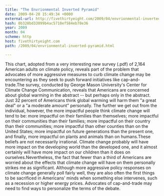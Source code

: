```yaml
---
title: "The Envrionmental Inverted Pyramid"
date: 2009-04-28 15:49:34 +0000
external-url: http://fivethirtyeight.com/2009/04/envrionmental-inverted-pyramid.html
hash: 0b328bd33099b4ac5710ef584eb78e36
year: 2009
month: 04
scheme: http
host: fivethirtyeight.com
path: /2009/04/envrionmental-inverted-pyramid.html

---
```


This chart, adopted from a very interesting new survey (.pdf) of 2,164 American adults on climate policy, reveals part of the problem that advocates of more aggressive measures to curb climate change may be encountering as they seek to push forward initiatives like cap-and-trade.The survey, conducted by George Mason University's Center for Climate Change Communication, reveals that Americans are concerned about global warming in the abstract -- but perhaps only in the abstract.  Just 32 percent of Americans think global warming will harm them "a great deal" or a "a moderate amount" personally.  The further we get out from the individual, however, the more impactful people think climate change will tend to be: more impactful on their families than themselves; more impactful on their communities than their families; more impactful on their country than their communities; more impactful than other counties than on the United States; more impactful on future generations than the present one, and finally, more impactful on plants and animals than on humans.These beliefs are not necessarily irrational.  Climate change probably will have more impact on the developing world than the developed one, and it almost certainly will have more impact on our children than it does on ourselves.Nevertheless, the fact that fewer than a third of Americans are worried about the effects that climate change will have on them personally strikes me as significant.   Although more aggressive policy responses on climate change generally poll fairly well, they are also often the first things to be sacrificed in Americans' minds when something else intervenes, such as a recession or higher energy prices.  Advocates of cap-and-trade may need to find ways to personalize the terms of the debate.
